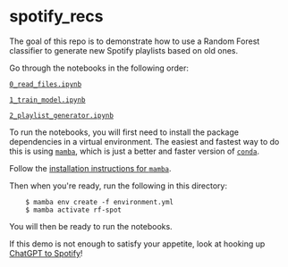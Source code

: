 # spotify_recs

The goal of this repo is to demonstrate how to use a Random Forest classifier to generate new Spotify playlists based on old ones. 

Go through the notebooks in the following order:

[`0_read_files.ipynb`](./tutorial/0_read_files.ipynb)

[`1_train_model.ipynb`](./tutorial/1_train_model.ipynb)

[`2_playlist_generator.ipynb`](./tutorial/2_playlist_generator.ipynb)

To run the notebooks, you will first need to install the package dependencies in a virtual environment. The easiest and fastest way to do this is using [`mamba`](https://mamba.readthedocs.io/en/latest/index.html), which is just a better and faster version of [`conda`](https://docs.conda.io/en/latest/).

Follow the [installation instructions for `mamba`](https://mamba.readthedocs.io/en/latest/installation.html).

Then when you're ready, run the following in this directory:

        $ mamba env create -f environment.yml
        $ mamba activate rf-spot

You will then be ready to run the notebooks.

If this demo is not enough to satisfy your appetite, look at hooking up [ChatGPT to Spotify](https://jonathansoma.com/words/spotify-langchain-chatgpt.html)!